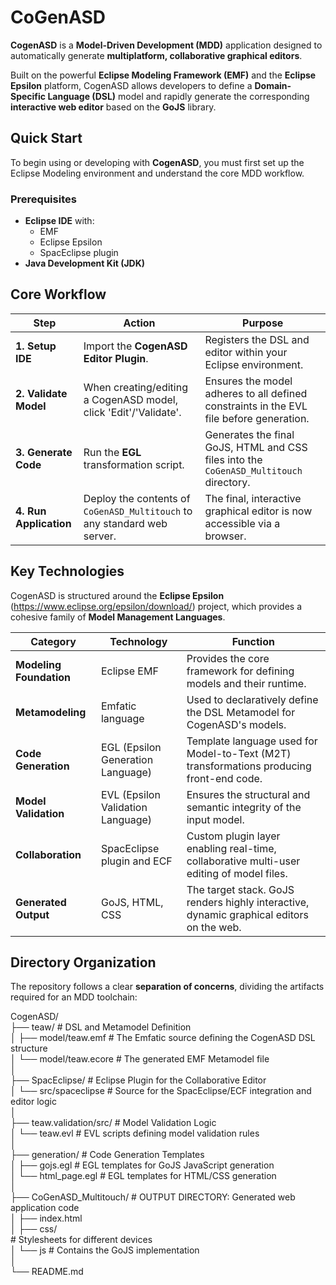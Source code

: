 # CoGenASD

**CogenASD** is a **Model-Driven Development (MDD)** application designed to automatically generate **multiplatform, collaborative graphical editors**.

Built on the powerful **Eclipse Modeling Framework (EMF)** and the **Eclipse Epsilon** platform, CogenASD allows developers to define a **Domain-Specific Language (DSL)** model and rapidly generate the corresponding **interactive web editor** based on the **GoJS** library.

## Quick Start

To begin using or developing with **CogenASD**, you must first set up the Eclipse Modeling environment and understand the core MDD workflow.

### **Prerequisites**

- **Eclipse IDE** with:
  - EMF
  - Eclipse Epsilon
  - SpacEclipse plugin
- **Java Development Kit (JDK)**

## Core Workflow

| Step | Action | Purpose |
|------|--------|----------|
| **1. Setup IDE** | Import the **CogenASD Editor Plugin**. | Registers the DSL and editor within your Eclipse environment. |
| **2. Validate Model** | When creating/editing a CogenASD model, click 'Edit'/'Validate'. | Ensures the model adheres to all defined constraints in the EVL file before generation. |
| **3. Generate Code** | Run the **EGL** transformation script. | Generates the final GoJS, HTML and CSS files into the `CoGenASD_Multitouch` directory. |
| **4. Run Application** | Deploy the contents of `CoGenASD_Multitouch` to any standard web server. | The final, interactive graphical editor is now accessible via a browser. |

## Key Technologies

CogenASD is structured around the **Eclipse Epsilon** (https://www.eclipse.org/epsilon/download/) project, which provides a cohesive family of **Model Management Languages**.

| Category | Technology | Function |
|-----------|-------------|-----------|
| **Modeling Foundation** | Eclipse EMF | Provides the core framework for defining models and their runtime. |
| **Metamodeling** | Emfatic language | Used to declaratively define the DSL Metamodel for CogenASD's models. |
| **Code Generation** | EGL (Epsilon Generation Language) | Template language used for Model-to-Text (M2T) transformations producing front-end code. |
| **Model Validation** | EVL (Epsilon Validation Language) | Ensures the structural and semantic integrity of the input model. |
| **Collaboration** | SpacEclipse plugin and ECF | Custom plugin layer enabling real-time, collaborative multi-user editing of model files. |
| **Generated Output** | GoJS, HTML, CSS | The target stack. GoJS renders highly interactive, dynamic graphical editors on the web. |

## Directory Organization

The repository follows a clear **separation of concerns**, dividing the artifacts required for an MDD toolchain:

CogenASD/<br>
├── teaw/                   # DSL and Metamodel Definition<br>
│   ├── model/teaw.emf      # The Emfatic source defining the CogenASD DSL structure<br>
│   └── model/teaw.ecore    # The generated EMF Metamodel file<br>
│<br>
├── SpacEclipse/            # Eclipse Plugin for the Collaborative Editor<br>
│   └── src/spaceclipse     # Source for the SpacEclipse/ECF integration and editor logic<br>
│<br>
├── teaw.validation/src/    # Model Validation Logic<br>
│   └── teaw.evl            # EVL scripts defining model validation rules<br>
│<br>
├── generation/             # Code Generation Templates<br>
│   ├── gojs.egl            # EGL templates for GoJS JavaScript generation<br>
│   └── html_page.egl       # EGL templates for HTML/CSS generation<br>
│<br>
├── CoGenASD_Multitouch/    # OUTPUT DIRECTORY: Generated web application code<br>
│   ├── index.html<br>
│   ├── css/<br>            # Stylesheets for different devices<br>
│   └── js                  # Contains the GoJS implementation<br>
│<br>
└── README.md<br>
